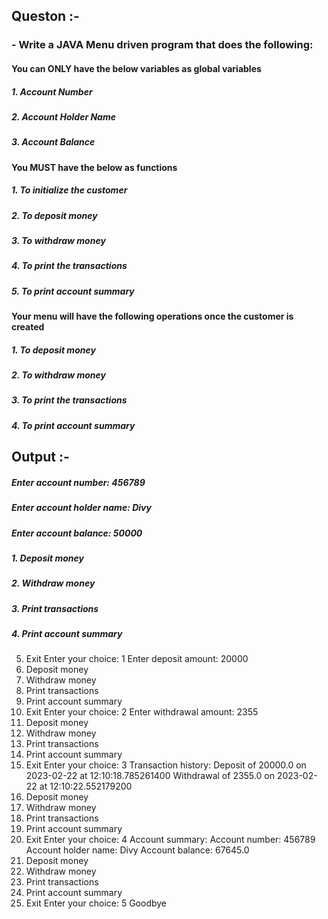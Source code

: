 
## Queston :- 

### - Write a JAVA Menu driven program that does the following:

#### You can ONLY have the below variables as global variables
##### 1. Account Number
##### 2. Account Holder Name
##### 3. Account Balance

#### You MUST have the below as functions
##### 1. To initialize the customer
##### 2. To deposit money
##### 3. To withdraw money
##### 4. To print the transactions
##### 5. To print account summary

#### Your menu will have the following operations once the customer is created
##### 1. To deposit money
##### 2. To withdraw money
##### 3. To print the transactions
##### 4. To print account summary


## Output :- 

##### Enter account number: 456789
##### Enter account holder name: Divy
##### Enter account balance: 50000
##### 1. Deposit money
##### 2. Withdraw money
##### 3. Print transactions
##### 4. Print account summary
5. Exit
Enter your choice: 1
Enter deposit amount: 20000
1. Deposit money
2. Withdraw money
3. Print transactions
4. Print account summary
5. Exit
Enter your choice: 2
Enter withdrawal amount: 2355
1. Deposit money
2. Withdraw money
3. Print transactions
4. Print account summary
5. Exit
Enter your choice: 3
Transaction history:
Deposit of 20000.0 on 2023-02-22 at 12:10:18.785261400
Withdrawal of 2355.0 on 2023-02-22 at 12:10:22.552179200
1. Deposit money
2. Withdraw money
3. Print transactions
4. Print account summary
5. Exit
Enter your choice: 4
Account summary:
Account number: 456789
Account holder name: Divy
Account balance: 67645.0
1. Deposit money
2. Withdraw money
3. Print transactions
4. Print account summary
5. Exit
Enter your choice: 5
Goodbye
